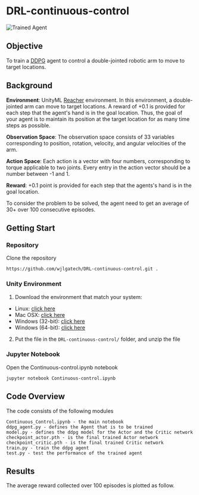 [//]: # (Image References)

[image1]: https://user-images.githubusercontent.com/10624937/43851024-320ba930-9aff-11e8-8493-ee547c6af349.gif "Trained Agent"


# DRL-continuous-control

![Trained Agent][image1]

 
## Objective

To train a [DDPG](https://arxiv.org/abs/1509.02971) agent to control a double-jointed robotic arm to move to target locations. 

[image1]: https://user-images.githubusercontent.com/10624937/43851024-320ba930-9aff-11e8-8493-ee547c6af349.gif "Trained Agent"


## Background

**Environment**: UnityML [Reacher](https://github.com/Unity-Technologies/ml-agents/blob/master/docs/Learning-Environment-Examples.md#reacher) environment. In this environment, a double-jointed arm can move to target locations. A reward of +0.1 is provided for each step that the agent's hand is in the goal location. Thus, the goal of your agent is to maintain its position at the target location for as many time steps as possible.

**Observation Space**: The observation space consists of 33 variables corresponding to position, rotation, velocity, and angular velocities of the arm.

**Action Space**: Each action is a vector with four numbers, corresponding to torque applicable to two joints. Every entry in the action vector should be a number between -1 and 1.

**Reward**: +0.1 point is provided for each step that the agents's hand is in the goal location.

To consider the problem to be solved, the agent need to get an average of 30+ over 100 consecutive episodes.

## Getting Start

### Repository

Clone the repository

```
https://github.com/wjlgatech/DRL-continuous-control.git .
```

### Unity Environment

1. Download the environment that match your system:


- Linux: [click here](https://s3-us-west-1.amazonaws.com/udacity-drlnd/P2/Reacher/one_agent/Reacher_Linux.zip)
- Mac OSX: [click here](https://s3-us-west-1.amazonaws.com/udacity-drlnd/P2/Reacher/one_agent/Reacher.app.zip)
- Windows (32-bit): [click here](https://s3-us-west-1.amazonaws.com/udacity-drlnd/P2/Reacher/one_agent/Reacher_Windows_x86.zip)
- Windows (64-bit): [click here](https://s3-us-west-1.amazonaws.com/udacity-drlnd/P2/Reacher/one_agent/Reacher_Windows_x86_64.zip)


2.  Put the file in the `DRL-continuous-control/` folder, and unzip the file

### Jupyter Notebook

Open the Continuous-control.ipynb notebook

```
jupyter notebook Continuous-control.ipynb
```

## Code Overview

The code consists of the following modules

```
Continuous_Control.ipynb - the main notebook
ddpg_agent.py - defines the Agent that is to be trained
model.py - defines the ddpg model for the Actor and the Critic network
checkpoint_actor.pth - is the final trained Actor network
checkpoint_critic.pth - is the final trained Critic network
train.py - train the ddpg agent
test.py - test the performance of the trained agent
```

## Results
The average reward collected over 100 episodes is plotted as follow. 

